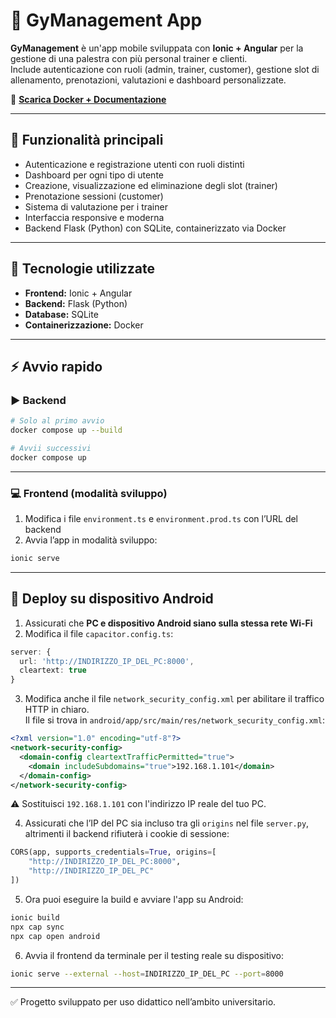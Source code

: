 
# 💪 GyManagement App

**GyManagement** è un'app mobile sviluppata con **Ionic + Angular** per la gestione di una palestra con più personal trainer e clienti.  
Include autenticazione con ruoli (admin, trainer, customer), gestione slot di allenamento, prenotazioni, valutazioni e dashboard personalizzate.

🔗 **[Scarica Docker + Documentazione](https://unipa-my.sharepoint.com/:f:/g/personal/angelo_gulotta01_you_unipa_it/EklnEC5buAhCqPkLD2gkXacBo2bRTA7M9zaBthidqsZGSA?e=FvMYvH)**

---

## 🚀 Funzionalità principali

- Autenticazione e registrazione utenti con ruoli distinti
- Dashboard per ogni tipo di utente
- Creazione, visualizzazione ed eliminazione degli slot (trainer)
- Prenotazione sessioni (customer)
- Sistema di valutazione per i trainer
- Interfaccia responsive e moderna
- Backend Flask (Python) con SQLite, containerizzato via Docker

---

## 🧰 Tecnologie utilizzate

- **Frontend:** Ionic + Angular  
- **Backend:** Flask (Python)  
- **Database:** SQLite  
- **Containerizzazione:** Docker

---

## ⚡ Avvio rapido

### ▶️ Backend

```bash
# Solo al primo avvio
docker compose up --build

# Avvii successivi
docker compose up
```

---

### 💻 Frontend (modalità sviluppo)

1. Modifica i file `environment.ts` e `environment.prod.ts` con l’URL del backend
2. Avvia l’app in modalità sviluppo:

```bash
ionic serve
```

---

## 📱 Deploy su dispositivo Android

1. Assicurati che **PC e dispositivo Android siano sulla stessa rete Wi-Fi**
2. Modifica il file `capacitor.config.ts`:

```ts
server: {
  url: 'http://INDIRIZZO_IP_DEL_PC:8000',
  cleartext: true
}
```

3. Modifica anche il file `network_security_config.xml` per abilitare il traffico HTTP in chiaro.  
   Il file si trova in `android/app/src/main/res/network_security_config.xml`:

```xml
<?xml version="1.0" encoding="utf-8"?>
<network-security-config>
  <domain-config cleartextTrafficPermitted="true">
    <domain includeSubdomains="true">192.168.1.101</domain>
  </domain-config>
</network-security-config>
```

⚠️ Sostituisci `192.168.1.101` con l'indirizzo IP reale del tuo PC.

4. Assicurati che l’IP del PC sia incluso tra gli `origins` nel file `server.py`, altrimenti il backend rifiuterà i cookie di sessione:

```python
CORS(app, supports_credentials=True, origins=[
    "http://INDIRIZZO_IP_DEL_PC:8000",
    "http://INDIRIZZO_IP_DEL_PC"
])
```

5. Ora puoi eseguire la build e avviare l'app su Android:

```bash
ionic build
npx cap sync
npx cap open android
```

6. Avvia il frontend da terminale per il testing reale su dispositivo:

```bash
ionic serve --external --host=INDIRIZZO_IP_DEL_PC --port=8000
```

---

✅ Progetto sviluppato per uso didattico nell’ambito universitario.

